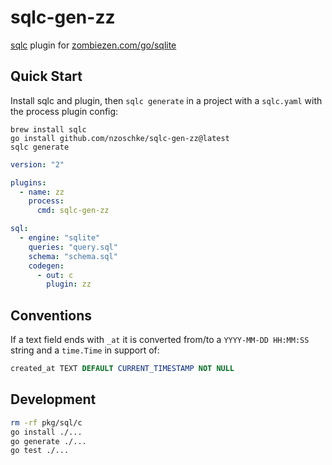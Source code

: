 # sqlc-gen-zz

[sqlc](https://sqlc.dev/) plugin for [zombiezen.com/go/sqlite](https://github.com/zombiezen/go-sqlite)

## Quick Start

Install sqlc and plugin, then `sqlc generate` in a project with a `sqlc.yaml` with the process plugin config:

```
brew install sqlc
go install github.com/nzoschke/sqlc-gen-zz@latest
sqlc generate
```

```yaml
version: "2"

plugins:
  - name: zz
    process:
      cmd: sqlc-gen-zz

sql:
  - engine: "sqlite"
    queries: "query.sql"
    schema: "schema.sql"
    codegen:
      - out: c
        plugin: zz
```

## Conventions

If a text field ends with `_at` it is converted from/to a `YYYY-MM-DD HH:MM:SS` string and a `time.Time` in support of:

```sql
created_at TEXT DEFAULT CURRENT_TIMESTAMP NOT NULL
```

## Development

```bash
rm -rf pkg/sql/c
go install ./... 
go generate ./...
go test ./...
```

